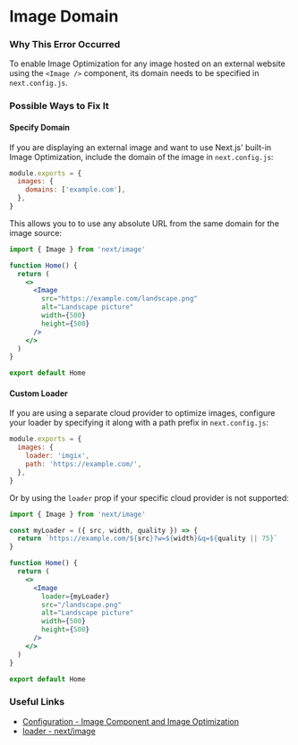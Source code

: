 # Image Domain

### Why This Error Occurred

To enable Image Optimization for any image hosted on an external website using the `<Image />` component, its domain needs to be specified in `next.config.js`.

### Possible Ways to Fix It

#### Specify Domain

If you are displaying an external image and want to use Next.js' built-in Image Optimization, include the domain of the image in `next.config.js`:

```jsx
module.exports = {
  images: {
    domains: ['example.com'],
  },
}
```

This allows you to to use any absolute URL from the same domain for the image source:

```jsx
import { Image } from 'next/image'

function Home() {
  return (
    <>
      <Image
        src="https://example.com/landscape.png"
        alt="Landscape picture"
        width={500}
        height={500}
      />
    </>
  )
}

export default Home
```

#### Custom Loader

If you are using a separate cloud provider to optimize images, configure your loader by specifying it along with a path prefix in `next.config.js`:

```js
module.exports = {
  images: {
    loader: 'imgix',
    path: 'https://example.com/',
  },
}
```

Or by using the `loader` prop if your specific cloud provider is not supported:

```jsx
import { Image } from 'next/image'

const myLoader = ({ src, width, quality }) => {
  return `https://example.com/${src}?w=${width}&q=${quality || 75}`
}

function Home() {
  return (
    <>
      <Image
        loader={myLoader}
        src="/landscape.png"
        alt="Landscape picture"
        width={500}
        height={500}
      />
    </>
  )
}

export default Home
```

### Useful Links

- [Configuration - Image Component and Image Optimization](https://nextjs.org/docs/basic-features/image-optimization#configuration)
- [loader - next/image](https://nextjs.org/docs/api-reference/next/image#loader)
